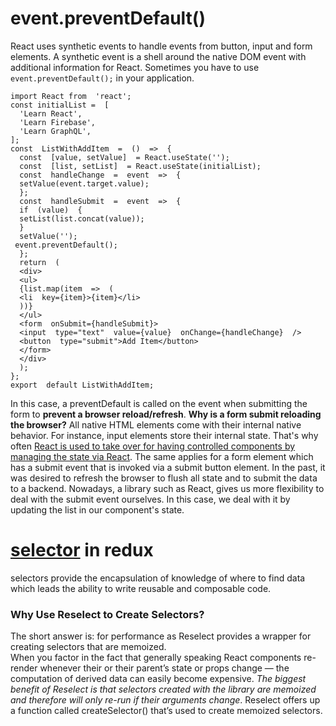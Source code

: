 # event.preventDefault()
React uses synthetic events to handle events from button, input and form elements. A synthetic event is a shell around the native DOM event with additional information for React. Sometimes you have to use `event.preventDefault();` in your application.
```
import React from  'react';
const initialList =  [
  'Learn React',
  'Learn Firebase',
  'Learn GraphQL',
];
const  ListWithAddItem  =  ()  =>  {
  const  [value, setValue]  = React.useState('');
  const  [list, setList]  = React.useState(initialList);
  const  handleChange  =  event  =>  {
  setValue(event.target.value);
  };
  const  handleSubmit  =  event  =>  {
  if  (value)  {
  setList(list.concat(value));
  }
  setValue('');
 event.preventDefault();
  };
  return  (
  <div>
  <ul>
  {list.map(item  =>  (
  <li  key={item}>{item}</li>
  ))}
  </ul>
  <form  onSubmit={handleSubmit}>
  <input  type="text"  value={value}  onChange={handleChange}  />
  <button  type="submit">Add Item</button>
  </form>
  </div>
  );
};
export  default ListWithAddItem;
```
In this case, a preventDefault is called on the event when submitting the form to **prevent a browser reload/refresh**. 
**Why is a form submit reloading the browser?** All native HTML elements come with their internal native behavior. For instance, input elements store their internal state. That's why often [React is used to take over for having controlled components by managing the state via React](https://www.robinwieruch.de/react-controlled-components/). The same applies for a form element which has a submit event that is invoked via a submit button element. In the past, it was desired to refresh the browser to flush all state and to submit the data to a backend. Nowadays, a library such as React, gives us more flexibility to deal with the submit event ourselves. In this case, we deal with it by updating the list in our component's state.
# [selector](https://medium.com/@pearlmcphee/selectors-react-redux-reselect-9ab984688dd4) in redux
selectors provide the encapsulation of knowledge of where to find data which leads the ability to write reusable and composable code.
### Why Use Reselect to Create Selectors?
The short answer is: for performance as Reselect provides a wrapper for creating selectors that are memoized. <br>
When you factor in the fact that generally speaking React components re-render whenever their or their parent’s state or props change — the computation of derived data can easily become expensive. *The biggest benefit of Reselect is that selectors created with the library are memoized and therefore will only re-run if their arguments change*. Reselect offers up a function called createSelector() that’s used to create memoized selectors.
